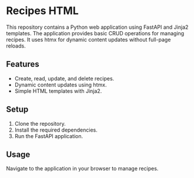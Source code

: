 # Recipes HTML

This repository contains a Python web application using FastAPI and Jinja2 templates. The application provides basic CRUD operations for managing recipes. It uses htmx for dynamic content updates without full-page reloads.

## Features

- Create, read, update, and delete recipes.
- Dynamic content updates using htmx.
- Simple HTML templates with Jinja2.

## Setup

1. Clone the repository.
2. Install the required dependencies.
3. Run the FastAPI application.

## Usage

Navigate to the application in your browser to manage recipes.

